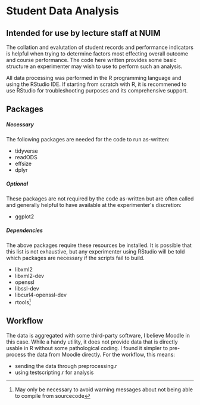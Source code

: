# Student Data Analysis
## Intended for use by lecture staff at NUIM

The collation and evalutation of student records and performance indicators
is helpful when trying to determine factors most effecting overall outcome
and course performance. The code here written provides some basic structure
an experimenter may wish to use to perform such an analysis.

All data processing was performed in the R programming language and using the
RStudio IDE.  If starting from scratch with R, it is recommened to use RStudio
for troubleshooting purposes and its comprehensive support.

## Packages

##### Necessary

The following packages are needed for the code to run as-written:

-  tidyverse
-  readODS
-  effsize
-  dplyr

##### Optional

These packages are not required by the code as-written but are often called
and generally helpful to have available at the experimenter's discretion:

- ggplot2

##### Dependencies

The above packages require these resources be installed. It is possible that
this list is not exhaustive, but any experimenter using RStudio will be told
which packages are necessary if the scripts fail to build.

-  libxml2
-  libxml2-dev
-  openssl
-  libssl-dev
-  libcurl4-openssl-dev
-  rtools[^1]


[^1]: May only be necessary to avoid warning messages about not being able to
compile from sourcecode


## Workflow

The data is aggregated with some third-party software, I believe Moodle in
this case. While a handy utility, it does not provide data that is directly
usable in R without some pathological coding. I found it simpler to
pre-process the data from Moodle directly. For the workflow, this means:

- sending the data through preprocessing.r
- using testscripting.r for analysis

